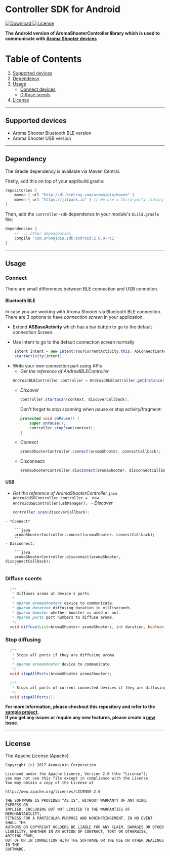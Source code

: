 # Controller SDK for Android

[ ![Download](https://api.bintray.com/packages/aromajoin/maven/com.aromajoin.sdk%3Aandroid/images/download.svg) ](https://bintray.com/aromajoin/maven/com.aromajoin.sdk%3Aandroid/_latestVersion)
[![License](https://img.shields.io/badge/license-Apache%202-4EB1BA.svg?style=flat-square)](https://www.apache.org/licenses/LICENSE-2.0.html)


**The Android version of AromaShooterController library which is used to communicate with [Aroma Shooter devices](https://aromajoin.com/hardware/shooters/aroma-shooter-1)**  

# Table of Contents
1. [Supported devices](https://github.com/aromajoin/controller-sdk-android#supported-devices)  
2. [Dependency](https://github.com/aromajoin/controller-sdk-android#dependency)
3. [Usage](https://github.com/aromajoin/controller-sdk-android#usage)
    * [Connect devices](https://github.com/aromajoin/controller-sdk-android#connect-devices)
    * [Diffuse scents](https://github.com/aromajoin/controller-sdk-android#diffuse-scents)
4. [License](https://github.com/aromajoin/controller-sdk-android#license)

---

## Supported devices
* Aroma Shooter Bluetooth BLE version 
* Aroma Shooter USB version
---

## Dependency  

The Gradle dependency is available via Maven Central. 

Firstly, add this on top of your app/build.gradle:

```gradle
repositories {
    maven { url "http://dl.bintray.com/aromajoin/maven" }
    maven { url "https://jitpack.io" } // We use a third-party library hosted on jitpack
}
```


Then, add the `controller-sdk` dependence in your module's `build.gradle` file:

```gradle
dependencies {
    // ... other dependencies
    compile 'com.aromajoin.sdk:android:2.0.0-rc1'
}
```

---

## Usage  
### Connect
There are small differences between BLE connection and USB connetion.
#### Bluetooth BLE
In case you are working with Aroma Shooter via Bluetooth BLE connection.
There are 3 options to have *connection screen* in your application.  

* Extend **ASBaseActivity** which has a bar button to go to the default connection Screen.  

* Use Intent to go to the default connection screen normally

```java
	Intent intent = new Intent(YourCurrentActivity.this, ASConnectionActivity.class);  
	startActivity(intent);
```

* Write your own connection part using APIs  
    - *Get the reference of AndroidBLEController*
    ```java
    AndroidBLEController controller = AndroidBLEController.getInstance(); 
    ```
    - *Discover*  
    	```java
		controller.startScan(context, discoverCallback);
		```  
		
		Don't forget to stop scanning when pause or stop activity/fragment:  
		```java
		protected void onPause() {
			super.onPause();
			controller.stopScan(context);
		}
		```
    - *Connect*  
		
		```java
		aromaShooterController.connect(aromaShooter, connectCallback);  
		```
    - Disconnect:  
	 
	 	```java
		aromaShooterController.disconnect(aromaShooter, disconnectCallback);  
		```

#### USB
   - *Get the reference of AromaShooterController*
    ```java
    AndroidUSBController controller =  new AndroidUSBController(usbManager);
    ```
    - *Discover*  
    	```java
		controller.scan(discoverCallback);
		```  
    - *Connect*  
		
		```java
		aromaShooterController.connect(aromaShooter. connectCallback);  
		```
    - Disconnect:  
	 
	 	```java
		aromaShooterController.disconnect(aromaShooter, disconnectCallback);  
		```

### Diffuse scents 

```java
  /**
   * Diffuses aroma at device's ports.
   *
   * @param aromaShooters device to communicate.
   * @param duration diffusing duration in milliseconds.
   * @param booster whether booster is used or not.
   * @param ports port numbers to diffuse aroma.
   */
  void diffuse(List<AromaShooter> aromaShooters, int duration, boolean booster, int... ports);
```  
### Stop diffusing
```java
  /**
   * Stops all ports if they are diffusing aroma.
   *
   * @param aromaShooter device to communicate.
   */
  void stopAllPorts(AromaShooter aromaShooter);

  /**
   * Stops all ports of current connected devices if they are diffusing.
   */
  void stopAllPorts();
```

**For more information, please checkout this repository and refer to the [sample project](https://github.com/aromajoin/controller-sdk-android/tree/master/sample).**  
**If you get any issues or require any new features, please create a [new issue](https://github.com/aromajoin/controller-sdk-android/issues).**

---
## License  

The Apache License (Apache)

    Copyright (c) 2017 Aromajoin Corporation

    Licensed under the Apache License, Version 2.0 (the "License");
    you may not use this file except in compliance with the License.
    You may obtain a copy of the License at

    http://www.apache.org/licenses/LICENSE-2.0

    THE SOFTWARE IS PROVIDED "AS IS", WITHOUT WARRANTY OF ANY KIND, EXPRESS OR
    IMPLIED, INCLUDING BUT NOT LIMITED TO THE WARRANTIES OF MERCHANTABILITY,
    FITNESS FOR A PARTICULAR PURPOSE AND NONINFRINGEMENT. IN NO EVENT SHALL THE
    AUTHORS OR COPYRIGHT HOLDERS BE LIABLE FOR ANY CLAIM, DAMAGES OR OTHER
    LIABILITY, WHETHER IN AN ACTION OF CONTRACT, TORT OR OTHERWISE, ARISING FROM,
    OUT OF OR IN CONNECTION WITH THE SOFTWARE OR THE USE OR OTHER DEALINGS IN THE
    SOFTWARE.
